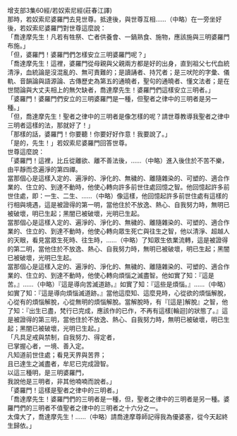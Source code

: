 增支部3集60經/若奴索尼經(莊春江譯)  
那時，若奴索尼婆羅門去見世尊。抵達後，與世尊互相……（中略）在一旁坐好後，若奴索尼婆羅門對世尊這麼說：  
「喬達摩先生！凡若有牲祭、亡者供養會、一鍋熟食、施物，應該施與三明婆羅門布施。」  
「但，婆羅門！婆羅門們怎樣安立三明婆羅門呢？」  
「喬達摩先生！這裡，婆羅門從母親與父親兩方都是好的出身，直到祖父七代血統清淨，血統論是沒混亂的、無可責難的；是讀誦者、持咒者；是三吠陀的字彙、儀軌、音韻論與語源論、古傳歷史為第五的通曉者，聖句的通曉者、懂文法者；是在世間論與大丈夫相上的無欠缺者，喬達摩先生！婆羅門們這樣安立三明者。」  
「婆羅門！婆羅門們安立的三明婆羅門是一種，但聖者之律中的三明者是另一種。」  
「但，喬達摩先生！聖者之律中的三明者是像怎樣的呢？請世尊教導我聖者之律中三明者這樣的法，那就好了！」  
「那樣的話，婆羅門！你要聽！你要好好作意！我要說了。」  
「是的，先生！」若奴索尼婆羅門回答世尊。  
世尊這麼說：  
「婆羅門！這裡，比丘從離欲、離不善法後，……（中略）進入後住於不苦不樂，由平靜而念遍淨的第四禪。  
當那個心是這樣入定的、遍淨的、淨化的、無穢的、離隨雜染的、可塑的、適合作業的、住立的、到達不動時，他使心轉向許多前世住處回憶之智。他回憶起許多前世住處，即：一生、二生、……（中略）像這樣，他回憶起許多前世住處有這樣的行相與境遇，這是被證得的第一明，當他住於不放逸、熱心、自我努力時，無明已被破壞，明已生起；黑闇已被破壞，光明已生起。  
當那個心是這樣入定的、遍淨的、淨化的、無穢的、離隨雜染的、可塑的、適合作業的、住立的、到達不動時，他使心轉向眾生死亡與往生之智，他以清淨、超越人的天眼，看見當眾生死時、往生時，……（中略）了知眾生依業流轉，這是被證得的第二明，當他住於不放逸、熱心、自我努力時，無明已被破壞，明已生起；黑闇已被破壞，光明已生起。  
當那個心是這樣入定的、遍淨的、淨化的、無穢的、離隨雜染的、可塑的、適合作業的、住立的、到達不動時，他使心轉向煩惱之滅盡智。他如實了知：『這是苦。』……（中略）『這是導向苦滅道跡。』如實了知：『這些是煩惱。』……（中略）如實了知：『這是導向煩惱滅道跡。』當他這麼知、這麼見時，心從欲的煩惱解脫，心從有的煩惱解脫，心從無明的煩惱解脫。當解脫時，有『[這是]解脫』之智，他了知：『出生已盡，梵行已完成，應該作的已作，不再有這樣[輪迴]的狀態了。』這是被證得的第三明，當他住於不放逸、熱心、自我努力時，無明已被破壞，明已生起；黑闇已被破壞，光明已生起。」  
「凡具足戒與禁制，自我努力、得定者，  
已掌握心者，一境、善入定。  
凡知道前世住處；看見天界與苦界；  
且已達生之滅盡者，牟尼已完成證智。  
以這三種明，是三明婆羅門，  
我說他是三明者，非其他喃喃而說者。」  
「婆羅門！這樣是聖者之律中的三明者。」  
「喬達摩先生！婆羅門們的三明者是一種，但，聖者之律中的三明者是另一種。婆羅門們的三明者不值聖者之律中的三明者之十六分之一。  
太偉大了，喬達摩先生！……（中略）請喬達摩尊師記得我為優婆塞，從今天起終生歸依。」  
  
  
